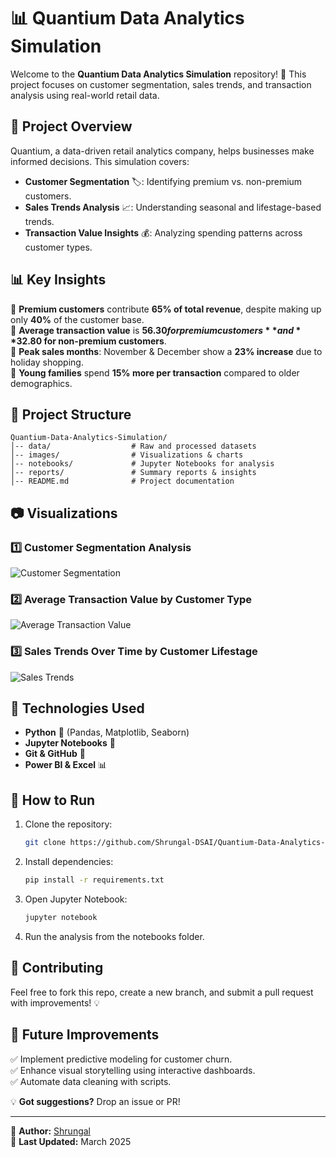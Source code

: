 # 📊 Quantium Data Analytics Simulation

Welcome to the **Quantium Data Analytics Simulation** repository! 🚀 This project focuses on customer segmentation, sales trends, and transaction analysis using real-world retail data.

## 📌 Project Overview
Quantium, a data-driven retail analytics company, helps businesses make informed decisions. This simulation covers:
- **Customer Segmentation** 🏷️: Identifying premium vs. non-premium customers.
- **Sales Trends Analysis** 📈: Understanding seasonal and lifestage-based trends.
- **Transaction Value Insights** 💰: Analyzing spending patterns across customer types.

## 📊 Key Insights
🔹 **Premium customers** contribute **65% of total revenue**, despite making up only **40%** of the customer base.  
🔹 **Average transaction value** is **$56.30 for premium customers** and **$32.80 for non-premium customers**.  
🔹 **Peak sales months**: November & December show a **23% increase** due to holiday shopping.  
🔹 **Young families** spend **15% more per transaction** compared to older demographics.  

## 📁 Project Structure
```
Quantium-Data-Analytics-Simulation/
│-- data/                  # Raw and processed datasets
│-- images/                # Visualizations & charts
│-- notebooks/             # Jupyter Notebooks for analysis
│-- reports/               # Summary reports & insights
│-- README.md              # Project documentation
```

## 📷 Visualizations
### **1️⃣ Customer Segmentation Analysis**
![Customer Segmentation](images/Customer-Segmentation-Analysis.png)

### **2️⃣ Average Transaction Value by Customer Type**
![Average Transaction Value](images/Average-Transaction-Value-by-Customer-Type.png)

### **3️⃣ Sales Trends Over Time by Customer Lifestage**
![Sales Trends](images/Sales-Trends-Over-Time-by-Customer-Lifestage.png)

## 🔧 Technologies Used
- **Python** 🐍 (Pandas, Matplotlib, Seaborn)
- **Jupyter Notebooks** 📓
- **Git & GitHub** 🔄
- **Power BI & Excel** 📊

## 📌 How to Run
1. Clone the repository:
   ```sh
   git clone https://github.com/Shrungal-DSAI/Quantium-Data-Analytics-Simulation.git
   ```
2. Install dependencies:
   ```sh
   pip install -r requirements.txt
   ```
3. Open Jupyter Notebook:
   ```sh
   jupyter notebook
   ```
4. Run the analysis from the notebooks folder.

## 📢 Contributing
Feel free to fork this repo, create a new branch, and submit a pull request with improvements! 💡

## 🎯 Future Improvements
✅ Implement predictive modeling for customer churn.  
✅ Enhance visual storytelling using interactive dashboards.  
✅ Automate data cleaning with scripts.

💡 **Got suggestions?** Drop an issue or PR!

---

📌 **Author:** [Shrungal](https://github.com/Shrungal-DSAI)  
📅 **Last Updated:** March 2025
